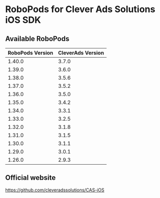 # RoboPods for Clever Ads Solutions iOS SDK

## Available RoboPods

| RoboPods Version | CleverAds Version |
|------------------|-------------------|
| 1.40.0           | 3.7.0             |
| 1.39.0           | 3.6.0             |
| 1.38.0           | 3.5.6             |
| 1.37.0           | 3.5.2             |
| 1.36.0           | 3.5.0             |
| 1.35.0           | 3.4.2             |
| 1.34.0           | 3.3.1             |
| 1.33.0           | 3.2.5             |
| 1.32.0           | 3.1.8             |
| 1.31.0           | 3.1.5             |
| 1.30.0           | 3.1.1             |
| 1.29.0           | 3.0.1             |
| 1.26.0           | 2.9.3             |

## Official website
https://github.com/cleveradssolutions/CAS-iOS
